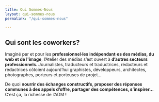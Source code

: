 ```yaml
---
title: Qui Sommes-Nous
layout: qui-sommes-nous
permalink: "/qui-sommes-nous"

---
```

## Qui sont les coworkers?

Imaginé par et pour les **professionnel·les indépendant·es des médias, du web et de l'image**, l’Atelier des médias s’est ouvert à **d’autres secteurs professionnels**. Journalistes, traducteurs et traductrices, rédacteurs et rédactrices côtoient aujourd’hui graphistes, développeurs, architectes, photographes, porteurs et porteuses de projet...

De quoi **nourrir des échanges constructifs, proposer des réponses communes à des appels d’offre, partager des compétences, s’inspirer…** C’est ça, la richesse de l’ADM !